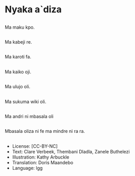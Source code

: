 # Nyaka a`diza

##
Ma maku kpo.

##
Ma kabeji re.

##
Ma karoti fa.

##
Ma kaiko oji.

##
Ma ulujo oli.

##
Ma sukuma wiki oli.

##
Ma andri ni mbasala oli

##
Mbasala oliza ni fe ma
mindre ni ra ra.

##
* License: [CC-BY-NC]
* Text: Clare Verbeek, Thembani Dladla, Zanele Buthelezi
* Illustration: Kathy Arbuckle
* Translation: Doris Maandebo
* Language: lgg
